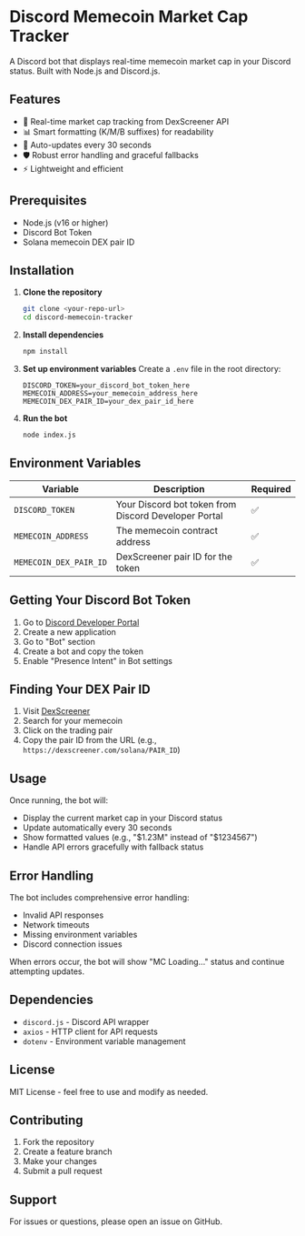 # Discord Memecoin Market Cap Tracker

A Discord bot that displays real-time memecoin market cap in your Discord status. Built with Node.js and Discord.js.

## Features

- 🚀 Real-time market cap tracking from DexScreener API
- 📊 Smart formatting (K/M/B suffixes) for readability
- 🔄 Auto-updates every 30 seconds
- 🛡️ Robust error handling and graceful fallbacks
- ⚡ Lightweight and efficient

## Prerequisites

- Node.js (v16 or higher)
- Discord Bot Token
- Solana memecoin DEX pair ID

## Installation

1. **Clone the repository**
   ```bash
   git clone <your-repo-url>
   cd discord-memecoin-tracker
   ```

2. **Install dependencies**
   ```bash
   npm install
   ```

3. **Set up environment variables**
   Create a `.env` file in the root directory:
   ```env
   DISCORD_TOKEN=your_discord_bot_token_here
   MEMECOIN_ADDRESS=your_memecoin_address_here
   MEMECOIN_DEX_PAIR_ID=your_dex_pair_id_here
   ```

4. **Run the bot**
   ```bash
   node index.js
   ```

## Environment Variables

| Variable | Description | Required |
|----------|-------------|----------|
| `DISCORD_TOKEN` | Your Discord bot token from Discord Developer Portal | ✅ |
| `MEMECOIN_ADDRESS` | The memecoin contract address | ✅ |
| `MEMECOIN_DEX_PAIR_ID` | DexScreener pair ID for the token | ✅ |

## Getting Your Discord Bot Token

1. Go to [Discord Developer Portal](https://discord.com/developers/applications)
2. Create a new application
3. Go to "Bot" section
4. Create a bot and copy the token
5. Enable "Presence Intent" in Bot settings

## Finding Your DEX Pair ID

1. Visit [DexScreener](https://dexscreener.com)
2. Search for your memecoin
3. Click on the trading pair
4. Copy the pair ID from the URL (e.g., `https://dexscreener.com/solana/PAIR_ID`)

## Usage

Once running, the bot will:
- Display the current market cap in your Discord status
- Update automatically every 30 seconds
- Show formatted values (e.g., "$1.23M" instead of "$1234567")
- Handle API errors gracefully with fallback status

## Error Handling

The bot includes comprehensive error handling:
- Invalid API responses
- Network timeouts
- Missing environment variables
- Discord connection issues

When errors occur, the bot will show "MC Loading..." status and continue attempting updates.

## Dependencies

- `discord.js` - Discord API wrapper
- `axios` - HTTP client for API requests
- `dotenv` - Environment variable management

## License

MIT License - feel free to use and modify as needed.

## Contributing

1. Fork the repository
2. Create a feature branch
3. Make your changes
4. Submit a pull request

## Support

For issues or questions, please open an issue on GitHub. 